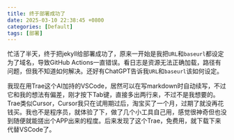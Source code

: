 ```yaml
---
title: 终于部署成功了
date: 2025-03-10 22:38:45 +0800
categories: [Default]
tags: [部署]
---
```


忙活了半天，终于把jekyll给部署成功了，原来一开始是我把`URL`和`baseurl`都设定为了域名，导致GitHub Actions一直错误。看日志是资源无法正确加载，路径有问题，但我不知道如何解决。还好有ChatGPT告诉我`URL`和`baseurl`该如何设定。

我现在用Trae这个AI加持的VSCode，居然可以在写markdown时自动续写，不过它和我的想法有偏差，刚才按下Tab键，直接多出两行来，不过不是我想要的。Trae类似Cursor，Cursor我只在试用期过后，淘宝买了一个月，过期了就没再花钱买。我也不是程序员，就体验了下，做了几个小工具自己用，感觉很神奇但也没到随便就能搓出个APP出来的程度。后来发现了这个Trae，免费用，就下载下来代替VSCode了。